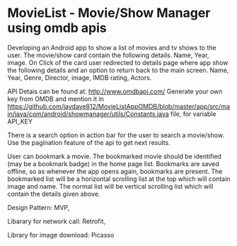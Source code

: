 # MovieList - Movie/Show Manager using omdb apis 

Developing an Android app to show a list of movies and tv shows to the user. The movie/show card contain the following details.
Name, Year, image.
On Click of the card user redirected to details page where app  show the following details and an option to return back to the main screen.
Name, Year, Genre, Director, image, IMDB rating, Actors.

API Detais can be found at: http://www.omdbapi.com/
Generate your own key from OMDB and mention it in https://github.com/jaydave812/MovieListAppOMDB/blob/master/app/src/main/java/com/android/showmanager/utils/Constants.java file, for variable API_KEY
 
There is a search option in action bar for the user to search a movie/show.
Use the pagination feature of the api to get next results.

User can bookmark a movie. The bookmarked movie should be identified (may be a bookmark badge) in the home page list. Bookmarks are saved offline, so as whenever the app opens again, bookmarks are present. 
The bookmarked list will be a horizontal scrolling list at the top which will contain image and name.
The normal list will be vertical scrolling list which will contain the details given above. 

Design Pattern: MVP, 

Libarary for network call: Retrofit, 

Library for image download: Picasso
